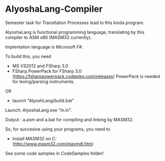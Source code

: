 # AlyoshaLang-Compiler
Semester task for Transltation Processes lead to this kinda program.

AlyoshaLang is functional programming language, translating by this compiler to ASM x86 (MASM32 currently).

Implentation language is Microsoft F#.

To build this, you need 
- MS VS2012 and FSharp 3.0
- FSharp.PowerPack for FSharp 3.0 (https://fsharppowerpack.codeplex.com/releases)
  PowerPack is needed for lexing/parsing instruments.

OR
- launch "AlyoshLang/build.bat"

Launch: AlyoshaLang.exe "in.in".

Output : a.asm and a.bat for compiling and linking by MASM32.

So, for succesive using your programs, you need to
 - Install MASM32 on C:\
 (http://www.masm32.com/masmdl.htm)
 
 See some code samples in CodeSamples folder!
